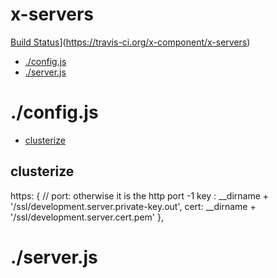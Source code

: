 # x-servers

[Build Status](https://travis-ci.org/x-component/x-servers.png?v0.0.3)](https://travis-ci.org/x-component/x-servers)

- [./config.js](#configjs) 
- [./server.js](#serverjs) 

# ./config.js

  - [clusterize](#clusterize)

## clusterize

  https: {
  			// port:  otherwise it is the http port -1
  			key : __dirname + '/ssl/development.server.private-key.out',
  			cert: __dirname + '/ssl/development.server.cert.pem'
  		},

# ./server.js




